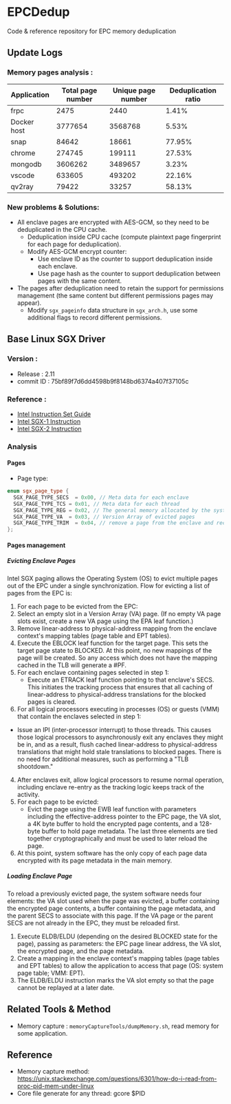# EPCDedup
Code &amp; reference repository for EPC memory deduplication

## Update Logs

### Memory pages analysis :

| Application      | Total page number       | Unique page number      | Deduplication ratio  | 
| ---------------- | ----------------------- | ----------------------- | -------------------- | 
| frpc             | 2475                    | 2440                    | 1.41%                | 
| Docker host      | 3777654                 | 3568768                 | 5.53%                | 
| snap             | 84642                   | 18661                   | 77.95%               | 
| chrome           | 274745                  | 199111                  | 27.53%               | 
| mongodb          | 3606262                 | 3489657                 | 3.23%                | 
| vscode           | 633605                  | 493202                  | 22.16%               | 
| qv2ray           | 79422                   | 33257                   | 58.13%               | 


### New problems & Solutions:

* All enclave pages are encrypted with AES-GCM, so they need to be deduplicated in the CPU cache.
  * Deduplication inside CPU cache (compute plaintext page fingerprint for each page for deduplication).
  * Modify AES-GCM encrypt counter:
    * Use enclave ID as the counter to support deduplication inside each enclave.
    * Use page hash as the counter to support deduplication between pages with the same content.
* The pages after deduplication need to retain the support for permissions management (the same content but different permissions pages may appear).
  * Modify `sgx_pageinfo` data structure in `sgx_arch.h`, use some additional flags to record different permissions.


## Base Linux SGX Driver

### Version : 
  * Release : 2.11 
  * commit ID : 75bf89f7d6dd4598b9f8148bd6374a407f37105c

### Reference : 

* [Intel Instruction Set Guide](https://software.intel.com/content/dam/develop/public/us/en/documents/325384-sdm-vol-3abcd.pdf)
* [Intel SGX-1 Instruction](https://www.eit.lth.se/fileadmin/eit/courses/eitn50/Literature/hasp-2013-innovative-instructions-and-software-model-for-isolated-execution.pdf)
* [Intel SGX-2 Instruction](https://caslab.csl.yale.edu/workshops/hasp2016/HASP16-16.pdf)

### Analysis

#### Pages

* Page type:

```c++
enum sgx_page_type {
  SGX_PAGE_TYPE_SECS  = 0x00, // Meta data for each enclave
  SGX_PAGE_TYPE_TCS = 0x01, // Meta data for each thread
  SGX_PAGE_TYPE_REG = 0x02, // The general memory allocated by the system
  SGX_PAGE_TYPE_VA  = 0x03, // Version Array of evicted pages
  SGX_PAGE_TYPE_TRIM  = 0x04, // remove a page from the enclave and reclaim the linear address for future use
};
```

#### Pages management

##### Evicting Enclave Pages

Intel SGX paging allows the Operating System (OS) to evict multiple pages out of the EPC under a single synchronization.
Flow for evicting a list of pages from the EPC is:
1. For each page to be evicted from the EPC:
  1. Select an empty slot in a Version Array (VA) page. (If no empty VA page slots exist, create a new VA page using the EPA leaf function.)
  2. Remove linear-address to physical-address mapping from the enclave context's mapping tables (page table and EPT tables).
  3. Execute the EBLOCK leaf function for the target page. This sets the target page state to BLOCKED. At this point, no new mappings of the page will be created. So any access which does not have the mapping cached in the TLB will generate a #PF.
2. For each enclave containing pages selected in step 1:
   * Execute an ETRACK leaf function pointing to that enclave's SECS. This initiates the tracking process that ensures that all caching of linear-address to physical-address translations for the blocked pages is cleared.
3. For all logical processors executing in processes (OS) or guests (VMM) that contain the enclaves selected in step 1:
  * Issue an IPI (inter-processor interrupt) to those threads. This causes those logical processors to asynchronously exit any enclaves they might be in, and as a result, flush cached linear-address to physical-address translations that might hold stale translations to blocked pages. There is no need for additional measures, such as performing a "TLB shootdown."
4. After enclaves exit, allow logical processors to resume normal operation, including enclave re-entry as the tracking logic keeps track of the activity.
5. For each page to be evicted:
   * Evict the page using the EWB leaf function with parameters including the effective-address pointer to the EPC page, the VA slot, a 4K byte buffer to hold the encrypted page contents, and a 128-byte buffer to hold page metadata. The last three elements are tied together cryptographically and must be used to later reload the page.
6. At this point, system software has the only copy of each page data encrypted with its page metadata in the main
memory.

##### Loading Enclave Page

To reload a previously evicted page, the system software needs four elements: the VA slot used when the page was evicted, a buffer containing the encrypted page contents, a buffer containing the page metadata, and the parent SECS to associate with this page. If the VA page or the parent SECS are not already in the EPC, they must be reloaded first.
1. Execute ELDB/ELDU (depending on the desired BLOCKED state for the page), passing as parameters: the EPC page linear address, the VA slot, the encrypted page, and the page metadata.
2. Create a mapping in the enclave context's mapping tables (page tables and EPT tables) to allow the application to access that page (OS: system page table; VMM: EPT).
3. The ELDB/ELDU instruction marks the VA slot empty so that the page cannot be replayed at a later date.



<!-- | Functions family | Functions        | Description             | Define location         | Realization position | 
| ---------------- | ---------------- | ----------------------- | ----------------------- | -------------------- | 
| ENCLS ()         | encls            | Add a regular read/write accessible page of zeros to an already initialized enclave |                     |                |  -->



## Related Tools & Method

* Memory capture : `memoryCaptureTools/dumpMemory.sh`, read memory for some application.

## Reference

* Memory capture method: https://unix.stackexchange.com/questions/6301/how-do-i-read-from-proc-pid-mem-under-linux
* Core file generate for any thread: gcore $PID

